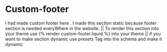 # Custom-footer
I had made custom footer here . I made this section static because footer section is needed everyWhere in the website.
||  To render this section into your theme use {% render custom-footer.liquid %} into your theme 
|| if you want to make section dynamic use presets Tag into the schema and make it dynamic
